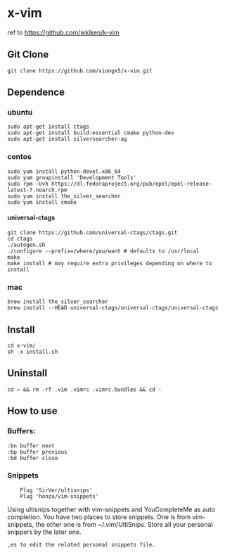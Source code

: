# x-vim
ref to https://github.com/wklken/k-vim


## Git Clone
```
git clone https://github.com/xiongx5/x-vim.git
``` 

## Dependence
          
### ubuntu
```
sudo apt-get install ctags
sudo apt-get install build-essential cmake python-dev  
sudo apt-get install silversearcher-ag
```
### centos
```
sudo yum install python-devel.x86_64
sudo yum groupinstall 'Development Tools'
sudo rpm -Uvh https://dl.fedoraproject.org/pub/epel/epel-release-latest-7.noarch.rpm
sudo yum install the_silver_searcher
sudo yum install cmake
```

#### universal-ctags
```
git clone https://github.com/universal-ctags/ctags.git
cd ctags
./autogen.sh
./configure --prefix=/where/you/want # defaults to /usr/local
make
make install # may require extra privileges depending on where to install

```





### mac
```
brew install the_silver_searcher
brew install --HEAD universal-ctags/universal-ctags/universal-ctags
```

## Install
```
cd x-vim/
sh -x install.sh
```

## Uninstall
```
cd ~ && rm -rf .vim .vimrc .vimrc.bundles && cd -
```
## How to use

### Buffers:
```
:bn buffer next
:bp buffer previous
:bd buffer close 
```

### Snippets 
```
    Plug 'SirVer/ultisnips'
    Plug 'honza/vim-snippets'
```
Using ultisnips together with vim-snippets and YouCompleteMe as auto completion. 
You have two places to store snippets. One is from vim-snippets, the other one is from ~/.vim/UltiSnips. Store all your personal snippers by the later one.
```
,es to edit the related personal snippets file. 
```
